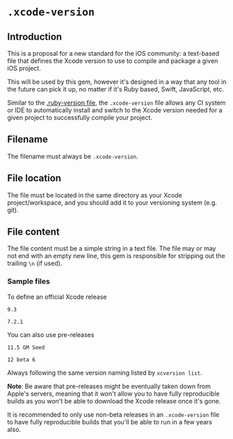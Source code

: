 # `.xcode-version`

## Introduction

This is a proposal for a new standard for the iOS community: a text-based file that defines the Xcode version to use to compile and package a given iOS project.

This will be used by this gem, however it's designed in a way that any tool in the future can pick it up, no matter if it's Ruby based, Swift, JavaScript, etc.

Similar to the [.ruby-version file](https://en.wikipedia.org/wiki/Ruby_Version_Manager), the `.xcode-version` file allows any CI system or IDE to automatically install and switch to the Xcode version needed for a given project to successfully compile your project.

## Filename

The filename must always be `.xcode-version`.

## File location

The file must be located in the same directory as your Xcode project/workspace, and you should add it to your versioning system (e.g. git).

## File content

The file content must be a simple string in a text file. The file may or may not end with an empty new line, this gem is responsible for stripping out the trailing `\n` (if used).

### Sample files

To define an official Xcode release

```
9.3
```

```
7.2.1
```

You can also use pre-releases

```
11.5 GM Seed
```

```
12 beta 6
```

Always following the same version naming listed by `xcversion list`.

**Note**: Be aware that pre-releases might be eventually taken down from Apple's servers, meaning that it won't allow you to have fully reproducible builds as you won't be able to download the Xcode release once it's gone.

It is recommended to only use non-beta releases in an `.xcode-version` file to have fully reproducible builds that you'll be able to run in a few years also.
